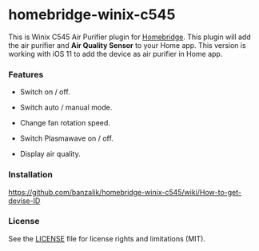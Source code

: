 # homebridge-winix-c545

This is Winix C545 Air Purifier plugin for [Homebridge](https://github.com/nfarina/homebridge). This plugin will add the air purifier and **Air Quality Sensor** to your Home app. This version is working with iOS 11 to add the device as air purifier in Home app.

### Features

* Switch on / off.

* Switch auto / manual mode.

* Change fan rotation speed.

* Switch Plasmawave on / off.

* Display air quality.

  

### Installation

https://github.com/banzalik/homebridge-winix-c545/wiki/How-to-get-devise-ID

### License

See the [LICENSE](https://github.com/seikan/homebridge-mi-air-purifier/blob/master/LICENSE.md) file for license rights and limitations (MIT).



